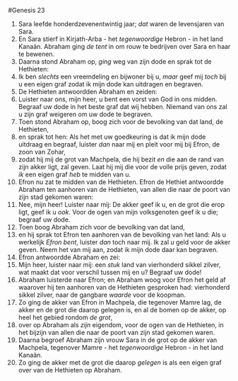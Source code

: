 #Genesis 23
1. Sara leefde honderdzevenentwintig jaar; *dat* waren de levensjaren van Sara.
2. En Sara stierf in Kirjath-Arba - het *tegenwoordige* Hebron - in het land Kanaän. Abraham ging *de tent* in om rouw te bedrijven over Sara en haar te bewenen.
3. Daarna stond Abraham op, *ging* weg van zijn dode en sprak tot de Hethieten:
4. Ik ben *slechts* een vreemdeling en bijwoner bij u, *maar* geef mij *toch* bij u een eigen graf zodat ik mijn dode kan uitdragen en begraven.
5. De Hethieten antwoordden Abraham en zeiden:
6. Luister naar ons, mijn heer, u bent een vorst van God in ons midden. Begraaf uw dode in het beste graf dat wij hebben. Niemand van ons zal u zijn graf weigeren om uw dode te begraven.
7. Toen stond Abraham op, boog zich voor de bevolking van dat land, de Hethieten,
8. en sprak tot hen: Als het met uw goedkeuring is dat ik mijn dode uitdraag en begraaf, luister *dan* naar mij en pleit voor mij bij Efron, de zoon van Zohar,
9. zodat hij mij de grot van Machpela, die hij bezit *en* die aan de rand van zijn akker ligt, zal geven. Laat hij mij die voor de volle prijs geven, zodat *ik* een eigen graf *heb* te midden van u.
10. Efron nu zat te midden van de Hethieten. Efron de Hethiet antwoordde Abraham ten aanhoren van de Hethieten, van allen die naar de poort van zijn stad gekomen waren:
11. Nee, mijn heer! Luister naar mij: De akker geef ik u, en de grot die erop ligt, geef ik u *ook*. Voor de ogen van mijn volksgenoten geef ik u die; begraaf uw dode.
12. Toen boog Abraham zich voor de bevolking van dat land,
13. en hij sprak tot Efron ten aanhoren van de bevolking van het land: Als u werkelijk *Efron bent*, luister *dan* toch naar mij. Ik zal *u* geld voor de akker geven. Neem het van mij aan, zodat ik mijn dode daar kan begraven.
14. Efron antwoordde Abraham en zei:
15. Mijn heer, luister naar mij: een *stuk* land van vierhonderd sikkel zilver, wat maakt dat voor verschil tussen mij en u? Begraaf uw dode!
16. Abraham luisterde naar Efron; en Abraham woog voor Efron het geld af waarover hij ten aanhoren van de Hethieten gesproken had: vierhonderd sikkel zilver, naar de gangbare *waarde* voor de koopman.
17. Zo ging de akker van Efron in Machpela, die tegenover Mamre lag, de akker en de grot die daarop gelegen is, en al de bomen op de akker, op heel het gebied rondom *de grot*,
18. over op Abraham als *zijn* eigendom, voor de ogen van de Hethieten, in het bijzijn van allen die naar de poort van zijn stad gekomen waren.
19. Daarna begroef Abraham zijn vrouw Sara in de grot op de akker van Machpela, tegenover Mamre - het *tegenwoordige* Hebron - in het land Kanaän.
20. Zo ging de akker met de grot die daarop *gelegen* is als een eigen graf over van de Hethieten op Abraham.
